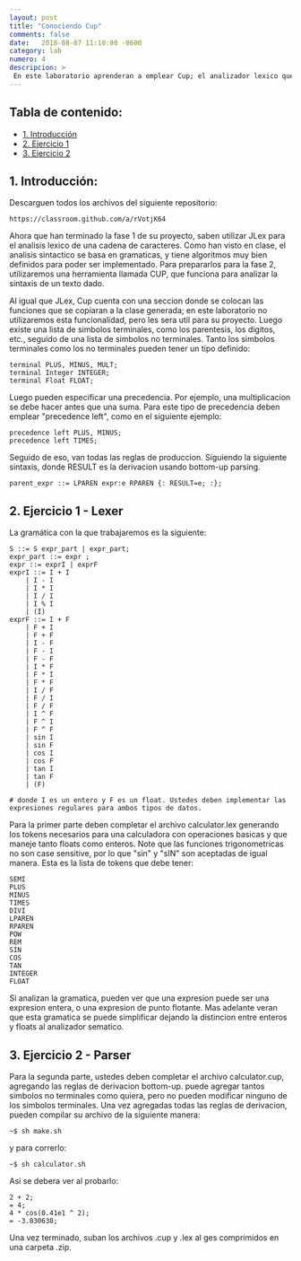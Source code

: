 ```yaml
---
layout: post
title: "Conociendo Cup"
comments: false
date:   2018-08-07 11:10:00 -0600
category: lab
numero: 4
descripcion: >
 En este laboratorio aprenderan a emplear Cup; el analizador lexico que utilizaran en la fase 2 de su proyecto.
---
```

## Tabla de contenido:
* [1. Introducción](#introduccion)
* [2. Ejercicio 1](#ejercicio-1---lexer)
* [3. Ejercicio 2](#ejercicio-2---parser)


## 1. Introducción:

Descarguen todos los archivos del siguiente repositorio:

```
https://classroom.github.com/a/rVotjK64
```

Ahora que han terminado la fase 1 de su proyecto, saben utilizar JLex para el analisis lexico de una cadena de caracteres. Como han visto en clase,
el analisis sintactico se basa en gramaticas, y tiene algoritmos muy bien definidos para poder ser implementado. Para prepararlos para la 
fase 2, utilizaremos una herramienta llamada CUP, que funciona para analizar la sintaxis de un texto dado. 

Al igual que JLex, Cup cuenta con una seccion donde se colocan las funciones que se copiaran a la clase generada; en este laboratorio no utilizaremos esta 
funcionalidad, pero les sera util para su proyecto. Luego existe una lista de simbolos terminales, como los parentesis, los digitos, etc., seguido de 
una lista de simbolos no terminales. Tanto los simbolos terminales como los no terminales pueden tener un tipo definido:

```
terminal PLUS, MINUS, MULT;
terminal Integer INTEGER;
terminal Float FLOAT;
```
Luego pueden especificar una precedencia. Por ejemplo, una multiplicacion se debe hacer antes que una suma. Para este tipo de precedencia deben 
emplear "precedence left", como en el siguiente ejemplo:

```
precedence left PLUS, MINUS;
precedence left TIMES;
```

Seguido de eso, van todas las reglas de produccion. Siguiendo la siguiente sintaxis, donde RESULT es la derivacion usando bottom-up parsing.

```
parent_expr ::= LPAREN expr:e RPAREN {: RESULT=e; :};
```

## 2. Ejercicio 1 - Lexer

La gramática con la que trabajaremos es la siguiente:

```
S ::= S expr_part | expr_part;
expr_part ::= expr ;
expr ::= exprI | exprF
exprI ::= I + I 
    | I - I
    | I * I
    | I / I
    | I % I
    | (I)
exprF ::= I + F
    | F + I
    | F + F
    | I - F
    | F - I
    | F - F
    | I * F
    | F * I
    | F * F
    | I / F
    | F / I
    | F / F
    | I ^ F
    | F ^ I
    | F ^ F
    | sin I
    | sin F
    | cos I
    | cos F
    | tan I
    | tan F
    | (F)

# donde I es un entero y F es un float. Ustedes deben implementar las expresiones regulares para ambos tipos de datos.
```

Para la primer parte deben completar el archivo calculator.lex generando los tokens necesarios para una calculadora con operaciones 
basicas y que maneje tanto floats como enteros. Note que las funciones trigonometricas no son case sensitive, 
por lo que "sin" y "sIN" son aceptadas de igual manera. Esta es la lista de tokens que debe tener:

```shell
SEMI
PLUS
MINUS
TIMES
DIVI
LPAREN
RPAREN
POW
REM
SIN
COS
TAN
INTEGER
FLOAT
```

Si analizan la gramatica, pueden ver que una expresion puede ser una expresion entera, o una expresion de punto flotante. Mas adelante veran que esta 
gramatica se puede simplificar dejando la distincion entre enteros y floats al analizador sematico. 

## 3. Ejercicio 2 - Parser

Para la segunda parte, ustedes deben completar el archivo calculator.cup, agregando las reglas de derivacion bottom-up. puede agregar tantos 
simbolos no terminales como quiera, pero no pueden modificar ninguno de los simbolos terminales. Una vez agregadas todas las reglas de derivacion, pueden 
compilar su archivo de la siguiente manera:

```shell
~$ sh make.sh
```

y para correrlo:

```shell
~$ sh calculator.sh
```

Asi se debera ver al probarlo:

```shell
2 + 2;
= 4;
4 * cos(0.41e1 ^ 2);
= -3.830638;
```


Una vez terminado, suban los archivos .cup y .lex al ges comprimidos en una carpeta .zip.
